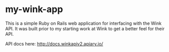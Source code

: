 # my-wink-app

This is a simple Ruby on Rails web application for interfacing with the Wink API. It was built prior to my starting work at Wink to get a better feel for their API.

API docs here: http://docs.winkapiv2.apiary.io/

